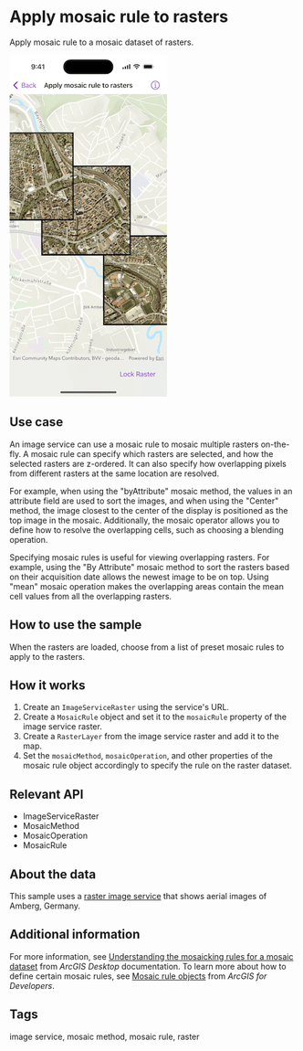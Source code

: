 # Apply mosaic rule to rasters

Apply mosaic rule to a mosaic dataset of rasters.

![Image of Apply mosaic rule to rasters sample](apply-mosaic-rule-to-rasters.png)

## Use case

An image service can use a mosaic rule to mosaic multiple rasters on-the-fly. A mosaic rule can specify which rasters are selected, and how the selected rasters are z-ordered. It can also specify how overlapping pixels from different rasters at the same location are resolved.

For example, when using the "byAttribute" mosaic method, the values in an attribute field are used to sort the images, and when using the "Center" method, the image closest to the center of the display is positioned as the top image in the mosaic. Additionally, the mosaic operator allows you to define how to resolve the overlapping cells, such as choosing a blending operation.

Specifying mosaic rules is useful for viewing overlapping rasters. For example, using the "By Attribute" mosaic method to sort the rasters based on their acquisition date allows the newest image to be on top. Using "mean" mosaic operation makes the overlapping areas contain the mean cell values from all the overlapping rasters.

## How to use the sample

When the rasters are loaded, choose from a list of preset mosaic rules to apply to the rasters.

## How it works

1. Create an `ImageServiceRaster` using the service's URL.
2. Create a `MosaicRule` object and set it to the `mosaicRule` property of the image service raster.
3. Create a `RasterLayer` from the image service raster and add it to the map.
4. Set the `mosaicMethod`, `mosaicOperation`, and other properties of the mosaic rule object accordingly to specify the rule on the raster dataset.

## Relevant API

* ImageServiceRaster
* MosaicMethod
* MosaicOperation
* MosaicRule

## About the data

This sample uses a [raster image service](https://sampleserver7.arcgisonline.com/server/rest/services/amberg_germany/ImageServer) that shows aerial images of Amberg, Germany.

## Additional information

For more information, see [Understanding the mosaicking rules for a mosaic dataset](https://desktop.arcgis.com/en/arcmap/latest/manage-data/raster-and-images/understanding-the-mosaicking-rules-for-a-mosaic-dataset.htm) from *ArcGIS Desktop* documentation. To learn more about how to define certain mosaic rules, see [Mosaic rule objects](https://developers.arcgis.com/documentation/common-data-types/mosaic-rules.htm) from *ArcGIS for Developers*.

## Tags

image service, mosaic method, mosaic rule, raster
